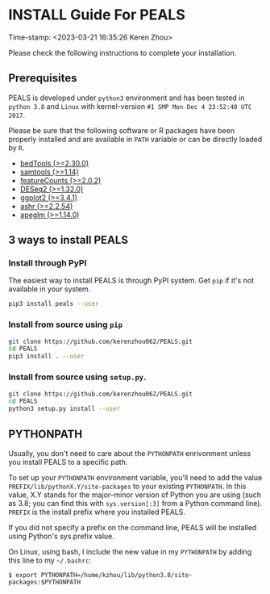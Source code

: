 # INSTALL Guide For PEALS
Time-stamp: <2023-03-21 16:35:26 Keren Zhou>

Please check the following instructions to complete your installation.

## Prerequisites

PEALS is developed under `python3` environment and has been tested in `python 3.8` and `Linux` with kernel-version `#1 SMP Mon Dec 4 23:52:40 UTC 2017`.

Please be sure that the following software or R packages have been properly installed and are available in `PATH` variable or can be directly loaded by `R`.

 * [bedTools (>=2.30.0)](https://bedtools.readthedocs.io/en/latest/content/installation.html)
 * [samtools (>=1.14)](http://www.htslib.org/download/)
 * [featureCounts (>=2.0.2)](https://subread.sourceforge.net/featureCounts.html)
 * [DESeq2 (>=1.32.0)](https://bioconductor.org/packages/release/bioc/html/DESeq2.html)
 * [ggplot2 (>=3.4.1)](https://ggplot2.tidyverse.org/index.html)
 * [ashr (>=2.2.54)](https://github.com/stephens999/ashr)
 * [apeglm (>=1.14.0)](https://bioconductor.org/packages/release/bioc/html/apeglm.html)

## 3 ways to install PEALS

### Install through PyPI

The easiest way to install PEALS is through PyPI system. Get `pip` if
it's not available in your system.

```bash
pip3 install peals --user

```

### Install from source using `pip`

```bash
git clone https://github.com/kerenzhou062/PEALS.git
cd PEALS
pip3 install . --user

```

### Install from source using `setup.py`.

```bash
git clone https://github.com/kerenzhou062/PEALS.git
cd PEALS
python3 setup.py install --user

```

## PYTHONPATH
Usually, you don't need to care about the `PYTHONPATH` enrivonment 
unless you install PEALS to a specific path.

To set up your `PYTHONPATH` environment variable, you'll need to add
the value `PREFIX/lib/pythonX.Y/site-packages` to your existing
`PYTHONPATH`. In this value, X.Y stands for the major–minor version of
Python you are using (such as 3.8; you can find this with
`sys.version[:3]` from a Python command line). `PREFIX` is the install
prefix where you installed PEALS.

If you did not specify a prefix on
the command line, PEALS will be installed using Python's sys.prefix
value.

On Linux, using bash, I include the new value in my `PYTHONPATH` by
adding this line to my `~/.bashrc`:

 `$ export
 PYTHONPATH=/home/kzhou/lib/python3.8/site-packages:$PYTHONPATH`
